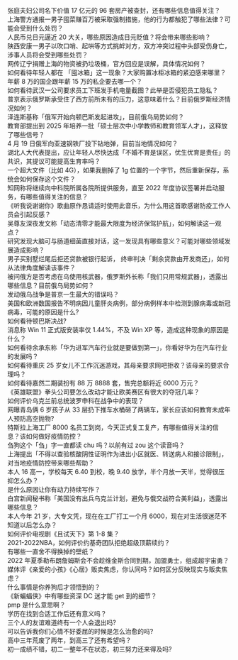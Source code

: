 张庭夫妇公司名下价值 17 亿元的 96 套房产被查封，还有哪些信息值得关注？  
上海警方通报一男子囤菜赚百万被采取强制措施，他的行为都触犯了哪些法律？可能会受到什么处罚？  
人民币兑日元逼近 20 大关，哪些原因造成日元贬值？将会带来哪些影响？  
陕西安康一男子以吹口哨、起哄等方式挑衅对方，双方冲突过程中头部受伤身亡，涉事人员将会受到哪些处罚？  
网传辽宁捐赠上海的物资被扔垃圾桶，官方回应是误解，具体情况如何？  
如何看待年轻人都在 「囤冰箱」这一现象？大家购置冰柜冰箱的紧迫感来哪里？  
年薪 8 万的国企跟年薪 15 万的私企要去哪一个？  
如何看待武汉一公司要求员工下班发手机电量截图？此举是否侵犯员工隐私？  
普京表示俄罗斯承受住了西方前所未有的压力，这意味着什么？目前俄罗斯经济情况如何？  
泽连斯基称「俄军开始向顿巴斯发起进攻」，目前俄乌局势如何？  
教育部提出到 2025 年培养一批「硕士层次中小学教师和教育领军人才」，这释放了哪些信号？  
4 月 19 日俄军向亚速钢铁厂投下钻地弹，目前当地情况如何？  
湖北人大代表提出，应让年轻人尽快达成「不婚不育是误区，优生优育是责任」的共识，其提议可能提高生育率吗？  
一个超大文件（比如 4G），如果我删掉了 1g 位置的一个字节，然后重新保存，系统会如何保存这个文件？  
知网称将继续向中科院所属各院所提供服务，直至 2022 年度协议签署并启动服务，有哪些值得关注的信息？  
《听我说谢谢你》歌曲原作恳请适时使用此音乐，为什么用这首歌感谢防疫工作人员会引起反感？  
吴尊友深夜发文称「动态清零才能最大限度为经济保驾护航」，如何解读这一观点？  
研究发现大脑可与肠道细菌直接对话，这一发现具有哪些意义？可能对哪些领域发展造成影响？  
男子买别墅烂尾后拒还贷款被银行起诉， 终审判决「剩余贷款由开发商还」，如何从法律角度解读该事件？  
被问俄方是否考虑在乌使用核武器，俄罗斯外长称「我们只用常规武器」，透露出哪些信息？目前俄乌局势如何？  
发动俄乌战争是普京一生最大的错误吗？  
美国和欧洲数国报告不明病因儿童肝炎病例，部分病例样本中检测到腺病毒或新冠病毒，可能的原因是什么?  
如何看待顿巴斯决战?  
消息称 Win 11 正式版安装率仅 1.44%，不及 Win XP 等，造成这种现象的原因是什么？  
如何看待余承东称「华为进军汽车行业就是要做到第一」，你看好华为在汽车行业的发展吗？  
如何看待重庆 25 岁女儿不工作沉迷游戏，其母亲要求网吧拒收？该母亲的要求合理吗？  
如何看待嘉然二期装扮有 88 万 8888 套，售完总额将近 6000 万元？  
《英雄联盟》拳头公司要怎么改动才能让欧美赛区有很大的夺冠几率？  
如何评价乌克兰前总统波罗申科在战争中的表现？  
网曝青岛俩 6 岁孩子从 33 层扔下推车水桶砸了两辆车，家长应该如何教育未成年人预防高空抛物?  
特斯拉上海工厂 8000 名员工到岗，今天正式复工复产，有哪些值得关注的信息？该如何做好疫情防控？  
刍狗这个「刍」字一直都读 chu 吗？以前有过 zou 这个读音吗？  
上海提出「不得以查验核酸阴性证明作为进出小区就医、转送病人和接诊限制」，对当地疫情防控带来哪些帮助？  
本人 16 高一，学校每天 6.40 到校，晚 9.40 放学，半个月放一天半，觉得很压抑怎么办？  
是什么原因让你有动力持续写作？  
白宫新闻秘书称「美国没有出兵乌克兰计划，避免与俄交战符合美利益」，透露出哪些信息？  
本人今年 21 岁，大专文凭，现在在工厂打工一个月 6000，现在对生活很迷茫不知道以后怎么办？  
如何评价电视剧《且试天下》第 1-8 集？  
2021-2022NBA，如何评价约基奇团队拒绝超级顶薪续约？  
有哪些一直舍不得换掉的壁纸？  
2022 年夏季勒布朗詹姆斯会不会趁维金斯合同到期，加盟勇士，组成超宇宙勇？  
媒体评《亲爱的小孩》《心居》贩卖焦虑，你认同吗？如何区分反映现实与贩卖焦虑？  
什么事情是你养狗后才领悟到的？  
《新蝙蝠侠》中有哪些资深 DC 迷才能 get 到的细节？  
pmp 是什么意思啊？  
学历在找到合适工作后还有意义吗？  
三个人的友谊难道终有一个人会退出吗?  
可以告诉我你们心情不好委屈的时候是怎么治愈的吗?  
高中三年荒废了两年，到高三了还有希望吗？  
初一成绩不错，初二一整年不在状态，初三努力还来得及吗?  
